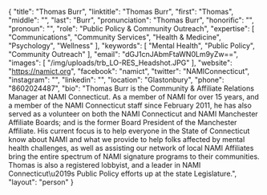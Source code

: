 {
  "title": "Thomas Burr",
  "linktitle": "Thomas Burr",
  "first": "Thomas",
  "middle": "",
  "last": "Burr",
  "pronunciation": "Thomas Burr",
  "honorific": "",
  "pronoun": "",
  "role": "Public Policy & Community Outreach",
  "expertise": [
    "Communications",
    "Community Services",
    "Health & Medicine",
    "Psychology",
    "Wellness"
  ],
  "keywords": [
    "Mental Health",
    "Public Policy",
    "Community Outreach"
  ],
  "email": "dGJ1cnJAbmFtaWN0Lm9yZw==",
  "images": [
    "/img/uploads/trb_LO-RES_Headshot.JPG"
  ],
  "website": "https://namict.org",
  "facebook": "namict",
  "twitter": "NAMIConnecticut",
  "instagram": "",
  "linkedin": "",
  "location": "Glastonbury",
  "phone": "8602024487",
  "bio": "Thomas Burr is the Community & Affiliate Relations Manager at NAMI Connecticut. As a member of NAMI for over 15 years, and a member of the NAMI Connecticut staff since February 2011, he has also served as a volunteer on both the NAMI Connecticut and NAMI Manchester Affiliate Boards; and is the former Board President of the Manchester Affiliate. His current focus is to help everyone in the State of Connecticut know about NAMI and what we provide to help folks affected by mental health challenges, as well as assisting our network of local NAMI Affiliates bring the entire spectrum of NAMI signature programs to their communities. Thomas is also a registered lobbyist, and a leader in NAMI Connecticut\u2019s Public Policy efforts up at the state Legislature.",
  "layout": "person"
}
